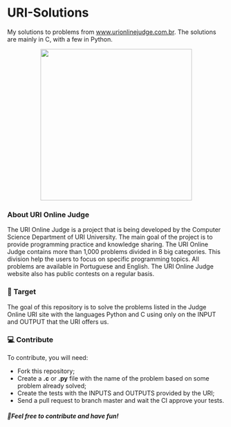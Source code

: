 # URI-Solutions
My solutions to problems from www.urionlinejudge.com.br. The solutions are mainly in C, with a few in Python.

<p align="center">
  <img src="https://github.com/mariatheresahqs/CompetitiveProgramming/blob/master/URIonlineJudge/logo-urionlinejudge.png" width="350">
</p>



### About URI Online Judge

The URI Online Judge is a project that is being developed by the Computer Science Department of URI University. The main goal of the project is to provide programming practice and knowledge sharing. The URI Online Judge contains more than 1,000 problems divided in 8 big categories. This division help the users to focus on specific programming topics. All problems are available in Portuguese and English. The URI Online Judge website also has public contests on a regular basis.

### 🎯 Target  
The goal of this repository is to solve the problems listed in the Judge Online URI site with the languages Python and C using only on the INPUT and OUTPUT that the URI offers us.

### 💻 Contribute

To contribute, you will need:

* Fork this repository;
* Create a **.c** or **.py** file with the name of the problem based on some problem already solved;
* Create the tests with the INPUTS and OUTPUTS provided by the URI;
* Send a pull request to branch master and wait the CI approve your tests.


##### 🎉Feel free to contribute and have fun!





